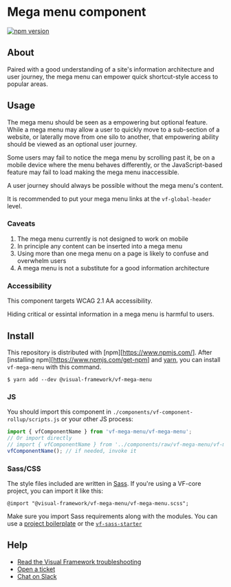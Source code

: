 # Mega menu component

[![npm version](https://badge.fury.io/js/%40visual-framework%2Fvf-mega-menu.svg)](https://badge.fury.io/js/%40visual-framework%2Fvf-mega-menu)

## About

Paired with a good understanding of a site's information architecture and user journey, the mega menu can empower quick shortcut-style access to popular areas.

## Usage

The mega menu should be seen as a empowering but optional feature. While a mega menu may allow a user to quickly move to a sub-section of a website, or laterally move from one silo to another, that empowering ability should be viewed as an optional user journey.

Some users may fail to notice the mega menu by scrolling past it, be on a mobile device where the menu behaves differently, or the JavaScript-based feature may fail to load making the mega menu inaccessible.

A user journey should always be possible without the mega menu's content.

It is recommended to put your mega menu links at the `vf-global-header` level.

### Caveats

1. The mega menu currently is not designed to work on mobile
2. In principle any content can be inserted into a mega menu
3. Using more than one mega menu on a page is likely to confuse and overwhelm users
4. A mega menu is not a substitute for a good information architecture

### Accessibility

This component targets WCAG 2.1 AA accessibility.

Hiding critical or essintal information in a mega menu is harmful to users.

## Install

This repository is distributed with [npm][https://www.npmjs.com/]. After [installing npm][https://www.npmjs.com/get-npm] and [yarn](https://classic.yarnpkg.com/en/docs/install), you can install `vf-mega-menu` with this command.

```
$ yarn add --dev @visual-framework/vf-mega-menu
```

### JS

You should import this component in `./components/vf-component-rollup/scripts.js` or your other JS process:

```js
import { vfComponentName } from 'vf-mega-menu/vf-mega-menu';
// Or import directly
// import { vfComponentName } from '../components/raw/vf-mega-menu/vf-mega-menu.js';
vfComponentName(); // if needed, invoke it
```

### Sass/CSS

The style files included are written in [Sass](https://sass-lang.com/). If you're using a VF-core project, you can import it like this:

```
@import "@visual-framework/vf-mega-menu/vf-mega-menu.scss";
```

Make sure you import Sass requirements along with the modules. You can use a [project boilerplate](https://stable.visual-framework.dev/building/) or the [`vf-sass-starter`](https://stable.visual-framework.dev/components/vf-sass-starter/)

## Help

- [Read the Visual Framework troubleshooting](https://stable.visual-framework.dev/troubleshooting/)
- [Open a ticket](https://github.com/visual-framework/vf-core/issues)
- [Chat on Slack](https://join.slack.com/t/visual-framework/shared_invite/enQtNDAxNzY0NDg4NTY0LWFhMjEwNGY3ZTk3NWYxNWVjOWQ1ZWE4YjViZmY1YjBkMDQxMTNlNjQ0N2ZiMTQ1ZTZiMGM4NjU5Y2E0MjM3ZGQ)
